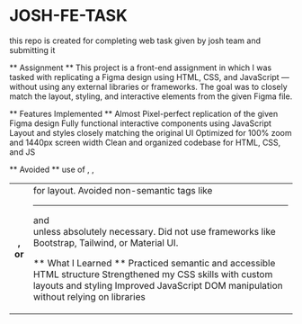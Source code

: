 # JOSH-FE-TASK
this repo is created for completing web task given by josh team and submitting it

** Assignment ** 
This project is a front-end assignment in which I was tasked with replicating a Figma design using HTML, CSS, and JavaScript — without using any external libraries or frameworks. The goal was to closely match the layout, styling, and interactive elements from the given Figma file.

** Features Implemented ** 
Almost Pixel-perfect replication of the given Figma design
Fully functional interactive components using JavaScript
Layout and styles closely matching the original UI
Optimized for 100% zoom and 1440px screen width
Clean and organized codebase for HTML, CSS, and JS

** Avoided ** 
use of <table>, <tr>, <th>, or <td> for layout.
Avoided non-semantic tags like <hr> and <br> unless absolutely necessary.
Did not use frameworks like Bootstrap, Tailwind, or Material UI.

** What I Learned **
Practiced semantic and accessible HTML structure
Strengthened my CSS skills with custom layouts and styling
Improved JavaScript DOM manipulation without relying on libraries